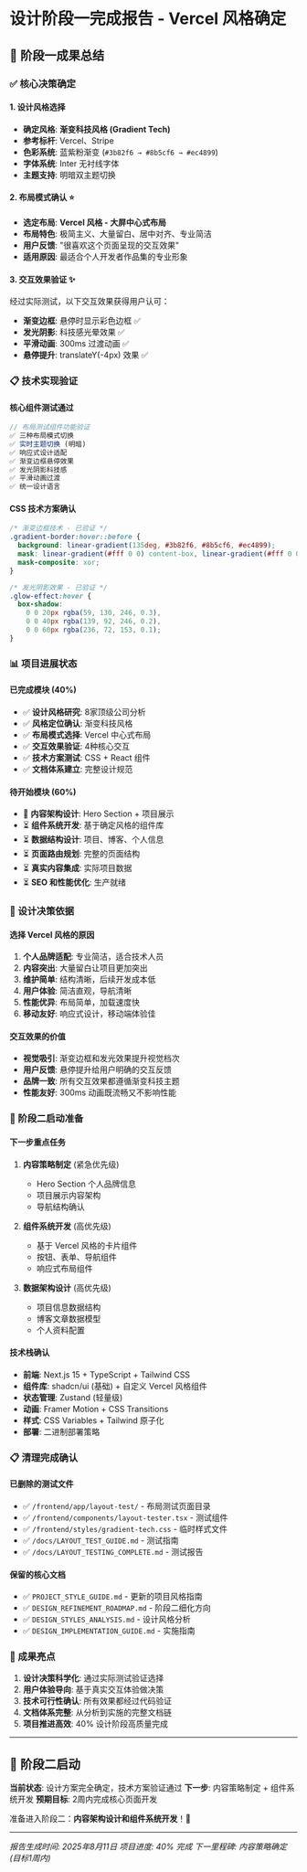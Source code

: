 # 设计阶段一完成报告 - Vercel 风格确定

## 🎉 阶段一成果总结

### ✅ 核心决策确定

#### 1. 设计风格选择
- **确定风格**: **渐变科技风格 (Gradient Tech)**
- **参考标杆**: Vercel、Stripe
- **色彩系统**: 蓝紫粉渐变 (`#3b82f6 → #8b5cf6 → #ec4899`)
- **字体系统**: Inter 无衬线字体
- **主题支持**: 明暗双主题切换

#### 2. 布局模式确认 ⭐
- **选定布局**: **Vercel 风格 - 大屏中心式布局**
- **布局特色**: 极简主义、大量留白、居中对齐、专业简洁
- **用户反馈**: "很喜欢这个页面呈现的交互效果"
- **适用原因**: 最适合个人开发者作品集的专业形象

#### 3. 交互效果验证 ✨
经过实际测试，以下交互效果获得用户认可：
- **渐变边框**: 悬停时显示彩色边框 ✅
- **发光阴影**: 科技感光晕效果 ✅
- **平滑动画**: 300ms 过渡动画 ✅
- **悬停提升**: translateY(-4px) 效果 ✅

### 📋 技术实现验证

#### 核心组件测试通过
```typescript
// 布局测试组件功能验证
✅ 三种布局模式切换
✅ 实时主题切换 (明暗)
✅ 响应式设计适配
✅ 渐变边框悬停效果
✅ 发光阴影科技感
✅ 平滑动画过渡
✅ 统一设计语言
```

#### CSS 技术方案确认
```css
/* 渐变边框技术 - 已验证 */
.gradient-border:hover::before {
  background: linear-gradient(135deg, #3b82f6, #8b5cf6, #ec4899);
  mask: linear-gradient(#fff 0 0) content-box, linear-gradient(#fff 0 0);
  mask-composite: xor;
}

/* 发光阴影效果 - 已验证 */
.glow-effect:hover {
  box-shadow:
    0 0 20px rgba(59, 130, 246, 0.3),
    0 0 40px rgba(139, 92, 246, 0.2),
    0 0 60px rgba(236, 72, 153, 0.1);
}
```

### 📊 项目进展状态

#### 已完成模块 (40%)
- ✅ **设计风格研究**: 8家顶级公司分析
- ✅ **风格定位确认**: 渐变科技风格
- ✅ **布局模式选择**: Vercel 中心式布局
- ✅ **交互效果验证**: 4种核心交互
- ✅ **技术方案测试**: CSS + React 组件
- ✅ **文档体系建立**: 完整设计规范

#### 待开始模块 (60%)
- 🔄 **内容架构设计**: Hero Section + 项目展示
- ⏳ **组件系统开发**: 基于确定风格的组件库
- ⏳ **数据结构设计**: 项目、博客、个人信息
- ⏳ **页面路由规划**: 完整的页面结构
- ⏳ **真实内容集成**: 实际项目数据
- ⏳ **SEO 和性能优化**: 生产就绪

### 🎯 设计决策依据

#### 选择 Vercel 风格的原因
1. **个人品牌适配**: 专业简洁，适合技术人员
2. **内容突出**: 大量留白让项目更加突出
3. **维护简单**: 结构清晰，后续开发成本低
4. **用户体验**: 简洁直观，导航清晰
5. **性能优异**: 布局简单，加载速度快
6. **移动友好**: 响应式设计，移动端体验佳

#### 交互效果的价值
- **视觉吸引**: 渐变边框和发光效果提升视觉档次
- **用户反馈**: 悬停提升给用户明确的交互反馈
- **品牌一致**: 所有交互效果都遵循渐变科技主题
- **性能友好**: 300ms 动画既流畅又不影响性能

### 🚀 阶段二启动准备

#### 下一步重点任务
1. **内容策略制定** (紧急优先级)
   - Hero Section 个人品牌信息
   - 项目展示内容架构
   - 导航结构确认

2. **组件系统开发** (高优先级)
   - 基于 Vercel 风格的卡片组件
   - 按钮、表单、导航组件
   - 响应式布局组件

3. **数据架构设计** (高优先级)
   - 项目信息数据结构
   - 博客文章数据模型
   - 个人资料配置

#### 技术栈确认
- **前端**: Next.js 15 + TypeScript + Tailwind CSS
- **组件库**: shadcn/ui (基础) + 自定义 Vercel 风格组件
- **状态管理**: Zustand (轻量级)
- **动画**: Framer Motion + CSS Transitions
- **样式**: CSS Variables + Tailwind 原子化
- **部署**: 二进制部署策略

### 📋 清理完成确认

#### 已删除的测试文件
- ✅ `/frontend/app/layout-test/` - 布局测试页面目录
- ✅ `/frontend/components/layout-tester.tsx` - 测试组件
- ✅ `/frontend/styles/gradient-tech.css` - 临时样式文件
- ✅ `/docs/LAYOUT_TEST_GUIDE.md` - 测试指南
- ✅ `/docs/LAYOUT_TESTING_COMPLETE.md` - 测试报告

#### 保留的核心文档
- ✅ `PROJECT_STYLE_GUIDE.md` - 更新的项目风格指南
- ✅ `DESIGN_REFINEMENT_ROADMAP.md` - 阶段二细化方向
- ✅ `DESIGN_STYLES_ANALYSIS.md` - 设计风格分析
- ✅ `DESIGN_IMPLEMENTATION_GUIDE.md` - 实施指南

### 🎊 成果亮点

1. **设计决策科学化**: 通过实际测试验证选择
2. **用户体验导向**: 基于真实交互体验做决策
3. **技术可行性确认**: 所有效果都经过代码验证
4. **文档体系完整**: 从分析到实施的完整文档链
5. **项目推进高效**: 40% 设计阶段高质量完成

---

## 🎯 阶段二启动

**当前状态**: 设计方案完全确定，技术方案验证通过
**下一步**: 内容策略制定 + 组件系统开发
**预期目标**: 2周内完成核心页面开发

准备进入阶段二：**内容架构设计和组件系统开发**！🚀

---

*报告生成时间: 2025年8月11日*
*项目进度: 40% 完成*
*下一里程碑: 内容策略确定 (目标1周内)*

